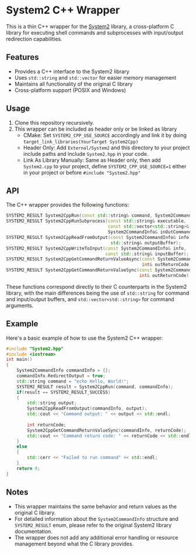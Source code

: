 # System2 C++ Wrapper

This is a thin C++ wrapper for the [System2](https://github.com/Neko-Box-Coder/System2) library, a cross-platform C library for executing shell commands and subprocesses with input/output redirection capabilities.

## Features

- Provides a C++ interface to the System2 library
- Uses `std::string` and `std::vector` for easier memory management
- Maintains all functionality of the original C library
- Cross-platform support (POSIX and Windows)

## Usage

1. Clone this repository recursively.
2. This wrapper can be included as header only or be linked as library
    - CMake: Set `SYSTEM2_CPP_USE_SOURCE` accordingly and link it by doing `target_link_libraries(YourTarget System2Cpp)`
    - Header Only: Add `External/System2` and this directory to your project include paths and include `System2.hpp` in your code.
    - Link As Library Manually: Same as Header only, then add `System2.cpp` to your project, define `SYSTEM2_CPP_USE_SOURCE=1` either in your project or before `#include "System2.hpp"`

## API

The C++ wrapper provides the following functions:
```cpp
SYSTEM2_RESULT System2CppRun(const std::string& command, System2CommandInfo& inOutCommandInfo);
SYSTEM2_RESULT System2CppRunSubprocess(const std::string& executable, 
                                       const std::vector<std::string>& args, 
                                       System2CommandInfo& inOutCommandInfo);
SYSTEM2_RESULT System2CppReadFromOutput(const System2CommandInfo& info,
                                        std::string& outputBuffer);
SYSTEM2_RESULT System2CppWriteToInput(const System2CommandInfo& info,
                                      const std::string& inputBuffer);
SYSTEM2_RESULT System2CppGetCommandReturnValueAsync(const System2CommandInfo& info,
                                                    int& outReturnCode);
SYSTEM2_RESULT System2CppGetCommandReturnValueSync(const System2CommandInfo& info,
                                                   int& outReturnCode);
```

These functions correspond directly to their C counterparts in the System2 library, with the main differences being the use of `std::string` for command and input/output buffers, and `std::vector<std::string>` for command arguments.

## Example

Here's a basic example of how to use the System2 C++ wrapper:

```cpp
#include "System2.hpp"
#include <iostream>
int main() 
{
    System2CommandInfo commandInfo = {};
    commandInfo.RedirectOutput = true;
    std::string command = "echo Hello, World!";
    SYSTEM2_RESULT result = System2CppRun(command, commandInfo);
    if(result == SYSTEM2_RESULT_SUCCESS) 
    {
        std::string output;
        System2CppReadFromOutput(commandInfo, output);
        std::cout << "Command output: " << output << std::endl;
        
        int returnCode;
        System2CppGetCommandReturnValueSync(commandInfo, returnCode);
        std::cout << "Command return code: " << returnCode << std::endl;
    } 
    else 
    {
        std::cerr << "Failed to run command" << std::endl;
    }
    return 0;
}
```

## Notes

- This wrapper maintains the same behavior and return values as the original C library.
- For detailed information about the `System2CommandInfo` structure and `SYSTEM2_RESULT` enum, please refer to the original System2 library documentation.
- The wrapper does not add any additional error handling or resource management beyond what the C library provides.
